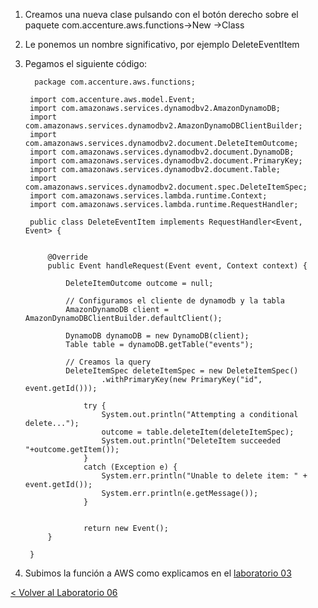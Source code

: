 
1. Creamos una nueva clase pulsando con el botón derecho sobre el paquete com.accenture.aws.functions->New ->Class
2. Le ponemos un nombre significativo, por ejemplo DeleteEventItem
3. Pegamos el siguiente código:

		 package com.accenture.aws.functions;

		import com.accenture.aws.model.Event;
		import com.amazonaws.services.dynamodbv2.AmazonDynamoDB;
		import com.amazonaws.services.dynamodbv2.AmazonDynamoDBClientBuilder;
		import com.amazonaws.services.dynamodbv2.document.DeleteItemOutcome;
		import com.amazonaws.services.dynamodbv2.document.DynamoDB;
		import com.amazonaws.services.dynamodbv2.document.PrimaryKey;
		import com.amazonaws.services.dynamodbv2.document.Table;
		import com.amazonaws.services.dynamodbv2.document.spec.DeleteItemSpec;
		import com.amazonaws.services.lambda.runtime.Context;
		import com.amazonaws.services.lambda.runtime.RequestHandler;
		
		public class DeleteEventItem implements RequestHandler<Event, Event> {
			
			
			@Override
			public Event handleRequest(Event event, Context context) {
				
				DeleteItemOutcome outcome = null;
			
				// Configuramos el cliente de dynamodb y la tabla
				AmazonDynamoDB client = AmazonDynamoDBClientBuilder.defaultClient();
				
				DynamoDB dynamoDB = new DynamoDB(client);
			    Table table = dynamoDB.getTable("events");
		
			   	// Creamos la query    
			    DeleteItemSpec deleteItemSpec = new DeleteItemSpec()
			            .withPrimaryKey(new PrimaryKey("id", event.getId()));
		
			        try {
			            System.out.println("Attempting a conditional delete...");
			            outcome = table.deleteItem(deleteItemSpec);
			            System.out.println("DeleteItem succeeded "+outcome.getItem());
			        }
			        catch (Exception e) {
			            System.err.println("Unable to delete item: " + event.getId());
			            System.err.println(e.getMessage());
			        }
			        
			    
			        return new Event();
			}
	
		}

	



5. Subimos la función a AWS como explicamos en el [laboratorio 03](../EventsList#subir-la-funci%C3%B3n-a-aws)


[< Volver al Laboratorio 06 ](../lab-06#crear-endpoint-4)